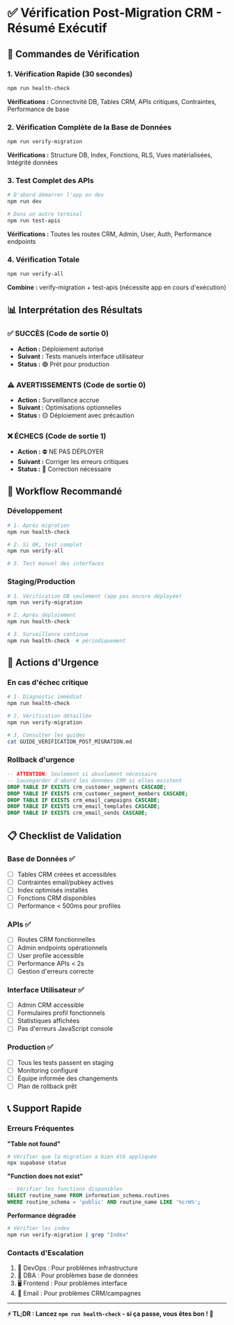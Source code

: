 # ✅ Vérification Post-Migration CRM - Résumé Exécutif

## 🚀 Commandes de Vérification

### 1. Vérification Rapide (30 secondes)
```bash
npm run health-check
```
**Vérifications :** Connectivité DB, Tables CRM, APIs critiques, Contraintes, Performance de base

### 2. Vérification Complète de la Base de Données
```bash
npm run verify-migration
```
**Vérifications :** Structure DB, Index, Fonctions, RLS, Vues matérialisées, Intégrité données

### 3. Test Complet des APIs
```bash
# D'abord démarrer l'app en dev
npm run dev

# Dans un autre terminal
npm run test-apis
```
**Vérifications :** Toutes les routes CRM, Admin, User, Auth, Performance endpoints

### 4. Vérification Totale
```bash
npm run verify-all
```
**Combine :** verify-migration + test-apis (nécessite app en cours d'exécution)

## 📊 Interprétation des Résultats

### ✅ SUCCÈS (Code de sortie 0)
- **Action :** Déploiement autorisé
- **Suivant :** Tests manuels interface utilisateur
- **Status :** 🟢 Prêt pour production

### ⚠️ AVERTISSEMENTS (Code de sortie 0)
- **Action :** Surveillance accrue
- **Suivant :** Optimisations optionnelles
- **Status :** 🟡 Déploiement avec précaution

### ❌ ÉCHECS (Code de sortie 1)
- **Action :** ⛔ NE PAS DÉPLOYER
- **Suivant :** Corriger les erreurs critiques
- **Status :** 🔴 Correction nécessaire

## 🎯 Workflow Recommandé

### Développement
```bash
# 1. Après migration
npm run health-check

# 2. Si OK, test complet
npm run verify-all

# 3. Test manuel des interfaces
```

### Staging/Production
```bash
# 1. Vérification DB seulement (app pas encore déployée)
npm run verify-migration

# 2. Après déploiement
npm run health-check

# 3. Surveillance continue
npm run health-check  # périodiquement
```

## 🚨 Actions d'Urgence

### En cas d'échec critique
```bash
# 1. Diagnostic immédiat
npm run health-check

# 2. Vérification détaillée
npm run verify-migration

# 3. Consulter les guides
cat GUIDE_VERIFICATION_POST_MIGRATION.md
```

### Rollback d'urgence
```sql
-- ATTENTION: Seulement si absolument nécessaire
-- Sauvegarder d'abord les données CRM si elles existent
DROP TABLE IF EXISTS crm_customer_segments CASCADE;
DROP TABLE IF EXISTS crm_customer_segment_members CASCADE;
DROP TABLE IF EXISTS crm_email_campaigns CASCADE;
DROP TABLE IF EXISTS crm_email_templates CASCADE;
DROP TABLE IF EXISTS crm_email_sends CASCADE;
```

## 📋 Checklist de Validation

### Base de Données ✅
- [ ] Tables CRM créées et accessibles
- [ ] Contraintes email/pubkey actives  
- [ ] Index optimisés installés
- [ ] Fonctions CRM disponibles
- [ ] Performance < 500ms pour profiles

### APIs ✅
- [ ] Routes CRM fonctionnelles
- [ ] Admin endpoints opérationnels
- [ ] User profile accessible
- [ ] Performance APIs < 2s
- [ ] Gestion d'erreurs correcte

### Interface Utilisateur ✅
- [ ] Admin CRM accessible
- [ ] Formulaires profil fonctionnels
- [ ] Statistiques affichées
- [ ] Pas d'erreurs JavaScript console

### Production ✅
- [ ] Tous les tests passent en staging
- [ ] Monitoring configuré
- [ ] Équipe informée des changements
- [ ] Plan de rollback prêt

## 📞 Support Rapide

### Erreurs Fréquentes

**"Table not found"**
```bash
# Vérifier que la migration a bien été appliquée
npx supabase status
```

**"Function does not exist"**
```sql
-- Vérifier les fonctions disponibles
SELECT routine_name FROM information_schema.routines 
WHERE routine_schema = 'public' AND routine_name LIKE '%crm%';
```

**Performance dégradée**
```bash
# Vérifier les index
npm run verify-migration | grep "Index"
```

### Contacts d'Escalation
1. 🔧 DevOps : Pour problèmes infrastructure
2. 💾 DBA : Pour problèmes base de données  
3. 🖥️ Frontend : Pour problèmes interface
4. 📧 Email : Pour problèmes CRM/campagnes

---

**⚡ TL;DR : Lancez `npm run health-check` - si ça passe, vous êtes bon ! 🚀** 